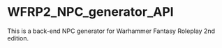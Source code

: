 # WFRP2_NPC_generator_API
This is a back-end NPC generator for Warhammer Fantasy Roleplay 2nd edition.

